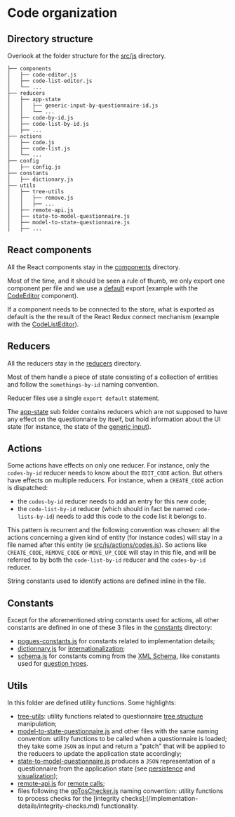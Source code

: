 # Code organization

## Directory structure

Overlook at the folder structure for the [src/js](https://github.com/InseeFr/Pogues/tree/master/src/js) directory.

```
├── components
│   ├── code-editor.js
│   ├── code-list-editor.js
│   └── ...
├── reducers
│   ├── app-state
│   │   ├── generic-input-by-questionnaire-id.js
│   │   └── ...
│   ├── code-by-id.js
│   ├── code-list-by-id.js
│   ├── ...
├── actions
│   ├── code.js
│   ├── code-list.js
│   └── ...
├── config
│   ├── config.js
├── constants
│   ├── dictionary.js
├── utils
│   ├── tree-utils
│   │   ├── remove.js
│   │   ├── ...
│   ├── remote-api.js
│   ├── state-to-model-questionnaire.js
│   ├── model-to-state-questionnaire.js
│   ├── ...

```

## React components

All the React components stay in the [components](https://github.com/InseeFr/Pogues/tree/master/src/js/components) directory.

Most of the time, and it should be seen a rule of thumb, we only export one component per file and we use a [default](/javascript/syntax.md#export-and-import) export (example with the [CodeEditor](https://github.com/InseeFr/Pogues/blob/ab5a24ad74886d126b3c2e7be849d4357b0efa85/src/js/components/code-editor.js#L7) component).

If a component needs to be connected to the store, what is exported as default is the the result of the React Redux connect mechanism (example with the [CodeListEditor](https://github.com/InseeFr/Pogues/blob/ab5a24ad74886d126b3c2e7be849d4357b0efa85/src/js/components/code-list-editor.js#L103)).

## Reducers

All the reducers stay in the [reducers](https://github.com/InseeFr/Pogues/tree/ab5a24ad74886d126b3c2e7be849d4357b0efa85/src/js/reducers) directory.

Most of them handle a piece of state consisting of a collection of entities and follow the `somethings-by-id` naming convention.

Reducer files use a single `export default` statement.

The [app-state](https://github.com/InseeFr/Pogues/tree/master/src/js/reducers/app-state) sub folder contains reducers which are not supposed to have any effect on the questionnaire by itself, but hold information about the UI state (for instance, the state of the [generic input](https://github.com/InseeFr/Pogues/blob/master/src/js/reducers/app-state/generic-input-by-questionnaire-id.js)).

## Actions

Some actions have effects on only one reducer. For instance, only the `codes-by-id` reducer needs to know about the `EDIT_CODE` action. But others have effects on multiple reducers. For instance, when a `CREATE_CODE` action is dispatched:
- the `codes-by-id` reducer needs to add an entry for this new code;
- the `code-list-by-id` reducer (which should in fact be named `code-lists-by-id`) needs to add this code to the code list it belongs to.

This pattern is recurrent and the following convention was chosen: all the actions concerning a given kind of entity (for instance codes) will stay in a file named after this entity (ie [src/js/actions/codes.js](https://github.com/InseeFr/Pogues/blob/master/src/js/actions/code.js)). So actions like `CREATE_CODE`, `REMOVE_CODE` or `MOVE_UP_CODE` will stay in this file, and will be referred to by both the `code-list-by-id` reducer and the `codes-by-id` reducer.

String constants used to identify actions are defined inline in the file.

## Constants

Except for the aforementioned string constants used for actions, all other constants are defined in one of these 3 files in the [constants](https://github.com/InseeFr/Pogues/tree/master/src/js/constants) directory: 
- [pogues-constants.js](https://github.com/InseeFr/Pogues/blob/master/src/js/constants/pogues-constants.js) for constants related to implementation details;
- [dictionnary.js](https://github.com/InseeFr/Pogues/blob/master/src/js/constants/dictionary.js) for [internationalization](/application/internationalization.md);
- [schema.js](
https://github.com/InseeFr/Pogues/blob/master/src/js/constants/schema.js) for constants coming from the [XML Schema](/remote-apis/schema.md), like constants used for [question types](https://github.com/InseeFr/Pogues-Model/blob/53c6151a237ed74d4e655b137a8e55735f141d96/src/main/resources/xsd/Questionnaire.xsd#L321-L328).

## Utils

In this folder are defined utility functions. Some highlights:
- [tree-utils](https://github.com/InseeFr/Pogues/tree/master/src/js/utils/tree-utils): utility functions related to questionnaire [tree structure](/implementation-details//questionnaire-structure.md) manipulation;
- [model-to-state-questionnaire.js](https://github.com/InseeFr/Pogues/blob/master/src/js/utils/model-to-state-questionnaire.js) and other files with the same naming convention: utility functions to be called when a questionnaire is loaded; they take some `JSON` as input and return a "patch" that will be applied to the reducers to update the application state accordingly;
- [state-to-model-questionnaire.js](https://github.com/InseeFr/Pogues/blob/master/src/js/utils/state-to-model-questionnaire.js) produces a `JSON` representation of a questionnaire from the application state (see [persistence](/remote-apis/persistence.md) and [visualization](/remote-apis/visualization.md));
- [remote-api.js](https://github.com/InseeFr/Pogues/blob/master/src/js/utils/remote-api.js) for [remote calls](/remote-apis/implementation.md);
- files following the [goTosChecker.js](https://github.com/InseeFr/Pogues/blob/master/src/js/utils/goTosChecker.js) naming convention: utility functions to process checks for the [integrity checks];(/implementation-details/integrity-checks.md) functionality.